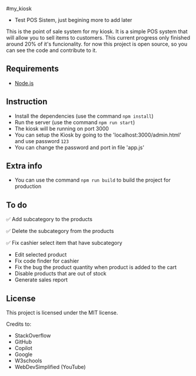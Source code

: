 #my_kiosk

 - Test POS Sistem, just begining more to add later

This is the point of sale system for my kiosk. It is a simple POS system that will allow you to sell items to customers. This current progress only finished around 20% of it's funcionality.
for now this project is open source, so you can see the code and contribute to it.

## Requirements
* [Node.js](https://nodejs.org/)

## Instruction
* Install the dependencies (use the command `npm install`)
* Run the server (use the command `npm run start`)
* The kiosk will be running on port 3000
* You can setup the Kiosk by going to the 'localhost:3000/admin.html' and use password `123`
* You can change the password and port in file 'app.js'

## Extra info
* You can use the command `npm run build` to build the project for production

## To do
✅ Add subcategory to the products

✅ Delete the subcategory from the products

✅ Fix cashier select item that have subcategory

* Edit selected product
* Fix code finder for cashier
* Fix the bug the product quantity when product is added to the cart
* Disable products that are out of stock
* Generate sales report

## License
This project is licensed under the MIT license.


Credits to:
* StackOverflow
* GitHub
* Copilot
* Google
* W3schools
* WebDevSimplified (YouTube)